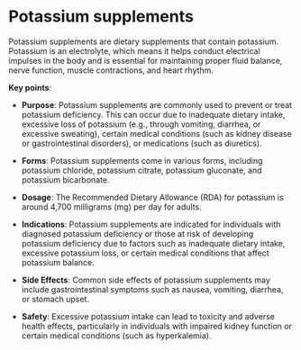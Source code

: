 [//]: # (source: ?)
[//]: # (tags: supplements)

# Potassium supplements

Potassium supplements are dietary supplements that contain potassium. Potassium is an electrolyte, which means it helps conduct electrical impulses in the body and is essential for maintaining proper fluid balance, nerve function, muscle contractions, and heart rhythm.

**Key points**:

* **Purpose**: Potassium supplements are commonly used to prevent or treat potassium deficiency. This can occur due to inadequate dietary intake, excessive loss of potassium (e.g., through vomiting, diarrhea, or excessive sweating), certain medical conditions (such as kidney disease or gastrointestinal disorders), or medications (such as diuretics).

* **Forms**: Potassium supplements come in various forms, including potassium chloride, potassium citrate, potassium gluconate, and potassium bicarbonate.

* **Dosage**: The Recommended Dietary Allowance (RDA) for potassium is around 4,700 milligrams (mg) per day for adults.

* **Indications**: Potassium supplements are indicated for individuals with diagnosed potassium deficiency or those at risk of developing potassium deficiency due to factors such as inadequate dietary intake, excessive potassium loss, or certain medical conditions that affect potassium balance.

* **Side Effects**: Common side effects of potassium supplements may include gastrointestinal symptoms such as nausea, vomiting, diarrhea, or stomach upset.

* **Safety**: Excessive potassium intake can lead to toxicity and adverse health effects, particularly in individuals with impaired kidney function or certain medical conditions (such as hyperkalemia).